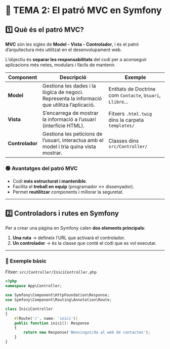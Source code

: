 # 🧩 TEMA 2: El patró MVC en Symfony

## 1️⃣ Què és el patró MVC?

**MVC** són les sigles de **Model - Vista - Controlador**, i és el patró d’arquitectura més utilitzat en el desenvolupament web.

L’objectiu és **separar les responsabilitats** del codi per a aconseguir aplicacions més netes, modulars i fàcils de mantenir.

| Component | Descripció | Exemple |
|------------|-------------|----------|
| **Model** | Gestiona les dades i la lògica de negoci. Representa la informació que utilitza l’aplicació. | Entitats de Doctrine com `Contacte`, `Usuari`, `Llibre`... |
| **Vista** | S’encarrega de mostrar la informació a l’usuari (interfície HTML). | Fitxers `.html.twig` dins la carpeta `templates/` |
| **Controlador** | Gestiona les peticions de l’usuari, interactua amb el model i tria quina vista mostrar. | Classes dins `src/Controller/` |

### 🟢 Avantatges del patró MVC
- Codi **més estructurat i mantenible**.  
- Facilita el **treball en equip** (programador ↔ dissenyador).  
- Permet **reutilitzar** components i millorar la seguretat.  

---

## 2️⃣ Controladors i rutes en Symfony

Per a crear una pàgina en Symfony calen **dos elements principals**:

1. **Una ruta** → defineix l’URL que activarà el controlador.  
2. **Un controlador** → és la classe que conté el codi que es vol executar.

---

### 🔹 Exemple bàsic

Fitxer: `src/Controller/IniciController.php`

```php
<?php
namespace App\Controller;

use Symfony\Component\HttpFoundation\Response;
use Symfony\Component\Routing\Annotation\Route;

class IniciController
{
    #[Route('/', name: 'inici')]
    public function inici(): Response
    {
        return new Response('Benvingut/da al web de contactes');
    }
}
